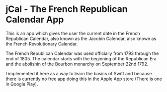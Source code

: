 jCal - The French Republican Calendar App
====

This is an app which gives the user the current date in the French Republican Calendar, also known as the Jacobin Calendar, also known as the French Revolutionary Calendar.

The French Republican Calendar was used officially from 1793 through the end of 1805. The calendar starts with the beginning of the Republican Era and the abolishin of the Bourbon monarchy on September 22nd 1792.

I implemented it here as a way to learn the basics of Swift and because there is currently no free app doing this in the Apple App store (There is one in Google Play).
